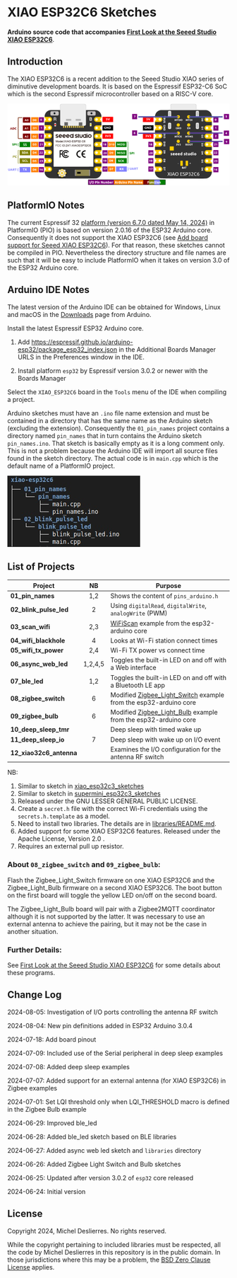 # XIAO ESP32C6 Sketches
**Arduino source code that accompanies [First Look at the Seeed Studio XIAO ESP32C6](https://sigmdel.ca/michel/ha/xiao/xiao_esp32c6_intro_en.html)**.

## Introduction

The XIAO ESP32C6 is a recent addition to the Seeed Studio XIAO series of diminutive development boards. It is based on the Espressif ESP32-C6 SoC which is the second Espressif microcontroller based on a RISC-V core.

![](images/ESP32C6_pinout.png)

## PlatformIO Notes

The current Espressif 32 [platform (version 6.7.0 dated May 14, 2024)](https://github.com/platformio/platform-espressif32/releases) in PlatformIO (PIO) is based on version 2.0.16 of the ESP32 Arduino core. Consequently it does not support the XIAO ESP32C6 (see [Add board support for Seeed XIAO ESP32C6](https://github.com/platformio/platform-espressif32/pull/1380#issuecomment-2205808510)). For that reason, these sketches cannot be compiled in PIO. Nevertheless the directory structure and file names are such that it will be easy to include PlatformIO when it takes on version 3.0 of the ESP32 Arduino core.


## Arduino IDE Notes

The latest version of the Arduino IDE can be obtained for Windows, Linux and macOS in the [Downloads](https://www.arduino.cc/en/software) page from Arduino.

Install the latest Espressif ESP32 Arduino core.

 1. Add https://espressif.github.io/arduino-esp32/package_esp32_index.json in the Additional Boards Manager URLS in the Preferences window in the IDE.
  
 1.  Install platform `esp32` by Espressif version 3.0.2 or newer with the Boards Manager

Select the `XIAO_ESP32C6` board in the `Tools` menu of the IDE when compiling a project.


Arduino sketches must have an `.ino` file name extension and must be contained in a directory that has the same name as the Arduino sketch (excluding the extension). Consequently the `01_pin_names` project contains a directory named `pin_names` that in turn contains the Arduino sketch `pin_names.ino`. That sketch is basically empty as it is a long comment only. This is not a problem because the Arduino IDE will import all source files found in the sketch directory. The actual code is in `main.cpp` which is the default name of a PlatformIO project.

![Directory tree](images/dir_tree.jpg) 


## List of Projects      

| Project | NB |Purpose |
| ---     |:---:| --- |
| **01_pin_names** | 1,2 | Shows the content of `pins_arduino.h` |
| **02_blink_pulse_led** | 2 | Using `digitalRead`, `digitalWrite`, `analogWrite` (PWM) |
| **03_scan_wifi** | 2,3 | [WiFiScan](https://github.com/espressif/arduino-esp32/tree/master/libraries/WiFi/examples/WiFiScan) example from the esp32-arduino core |
| **04_wifi_blackhole** | 4 | Looks at Wi-Fi station connect times |
| **05_wifi_tx_power** | 2,4 | Wi-Fi TX power vs connect time |
| **06_async_web_led**| 1,2,4,5 | Toggles the built-in LED on and off with a Web interface |
| **07_ble_led**| 1,2 | Toggles the built-in LED on and off with a Bluetooth LE app |
| **08_zigbee_switch**| 6 | Modified [Zigbee_Light_Switch](https://github.com/espressif/arduino-esp32/tree/master/libraries/ESP32/examples/Zigbee/Zigbee_Light_Switch) example from the esp32-arduino core |
| **09_zigbee_bulb**  | 6 | Modified [Zigbee_Light_Bulb](https://github.com/espressif/arduino-esp32/tree/master/libraries/ESP32/examples/Zigbee/Zigbee_Light_Bulb) example from the esp32-arduino core |
| **10_deep_sleep_tmr** | | Deep sleep with timed wake up |
| **11_deep_sleep_io** | 7 | Deep sleep with wake up on I/O event |
| **12_xiao32c6_antenna** | | Examines the I/O configuration for the antenna RF switch |

NB:
  1. Similar to sketch in [xiao_esp32c3_sketches](https://github.com/sigmdel/xiao_esp32c3_sketches)
  2. Similar to sketch in [supermini_esp32c3_sketches](https://github.com/sigmdel/supermini_esp32c3_sketches)
  3.  Released under the GNU LESSER GENERAL PUBLIC LICENSE.
  4.  Create a `secret.h` file with the correct Wi-Fi credentials using the `secrets.h.template` as a model. 
  5. Need to install two libraries. The details are in [libraries/README.md](libraries/README.md).
  6. Added support for some XIAO ESP32C6 features. Released under the Apache License, Version 2.0 .
  7. Requires an external pull up resistor.

### About `08_zigbee_switch` and `09_zigbee_bulb`: 

Flash the Zigbee_Light_Switch firmware on one XIAO ESP32C6 and the Zigbee_Light_Bulb firmware on a second XIAO ESP32C6. The boot button on the first board will toggle the yellow LED on/off on the second board. 

The Zigbee_Light_Bulb board will pair with a Zigbee2MQTT coordinator although it is not supported by the latter. It was necessary to use an external antenna to achieve the pairing, but it may not be the case in another situation.

### Further Details:

See [First Look at the Seeed Studio XIAO ESP32C6](https://sigmdel.ca/michel/ha/xiao/xiao_esp32c6_intro_en.html) for some details about these programs.

## Change Log

2024-08-05: Investigation of I/O ports controlling the antenna RF switch

2024-08-04: New pin definitions added in ESP32 Arduino 3.0.4

2024-07-18: Add board pinout

2024-07-09: Included use of the Serial peripheral in deep sleep examples

2024-07-08: Added deep sleep examples

2024-07-07: Added support for an external antenna (for XIAO ESP32C6) in Zigbee examples 

2024-07-01: Set LQI threshold only when LQI_THRESHOLD macro is defined in the  Zigbee Bulb example

2024-06-29: Improved ble_led

2024-06-28: Added ble_led sketch based on BLE libraries

2024-06-27: Added async web led sketch and `libraries` directory

2024-06-26: Added Zigbee Light Switch and Bulb sketches

2024-06-25: Updated after version 3.0.2 of `esp32` core released 

2024-06-24: Initial version

## License

Copyright 2024, Michel Deslierres. No rights reserved. 

While the copyright pertaining to included libraries must be respected, all the code by Michel Deslierres in this repository is in the public domain. In those jurisdictions where this may be a problem, the [BSD Zero Clause License](https://spdx.org/licenses/0BSD.html) applies.
